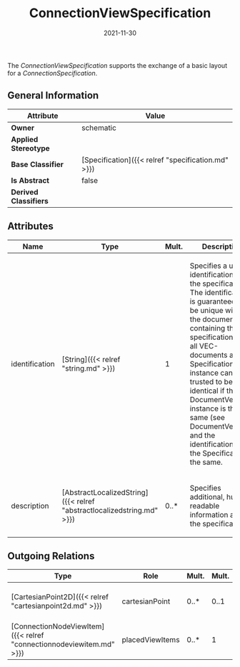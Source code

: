 ﻿---
title: ConnectionViewSpecification
toc: false
type: specs
date: "2021-11-30"
draft: false
specification: VEC
version: 2.0.0-rc1
documentType: "Recommendation"
elementType: Class
classes:
  - ConnectionViewSpecification
menu_name: vec-2.0.0-rc1
---
<p> The <i>ConnectionViewSpecification</i> supports the exchange of a basic layout for a <i>ConnectionSpecification</i>.      </p>

## General Information

| Attribute               | Value |
|-------------------------|-------|
| **Owner**               | schematic |
| **Applied Stereotype**  |   |
| **Base Classifier**     | [Specification]({{< relref "specification.md" >}})<br/>  |
| **Is Abstract**         | false |
| **Derived Classifiers** |   |

## Attributes
|  Name  |  Type  |  Mult.  |  Description  |  Owning Classifier  |
|--------|--------|---------|---------------|--------------|
|identification | [String]({{< relref "string.md" >}}) | 1 | <p> Specifies a unique identification of the specification. The identification is guaranteed to be unique within the document containing the specification. For all VEC-documents a Specification-instance can be trusted to be identical if the DocumentVersion-instance is the same (see DocumentVersion) and the identification of the Specification is the same.      </p> | [Specification]({{< relref "specification.md" >}}) |
|description | [AbstractLocalizedString]({{< relref "abstractlocalizedstring.md" >}}) | 0..* | <p> Specifies additional, human readable information about the specification.      </p> | [Specification]({{< relref "specification.md" >}}) |

## Outgoing Relations
|    Type  |   Role   |   Mult.   |   Mult.   |   Description   |
|----------|----------|-----------|-----------|-----------------|
| [CartesianPoint2D]({{< relref "cartesianpoint2d.md" >}}) | cartesianPoint | 0..* | 0..1 | Specifies all the <i>CartesianPoint2Ds</i> that are used within the <i>ConnectionViewSpecification</i><i>.</i> |
| [ConnectionNodeViewItem]({{< relref "connectionnodeviewitem.md" >}}) | placedViewItems | 0..* | 1 | Specifies all <i>ComponentNodeViewItems</i> that are displayed within a <i>ConnectionViewSpecification</i>. |
